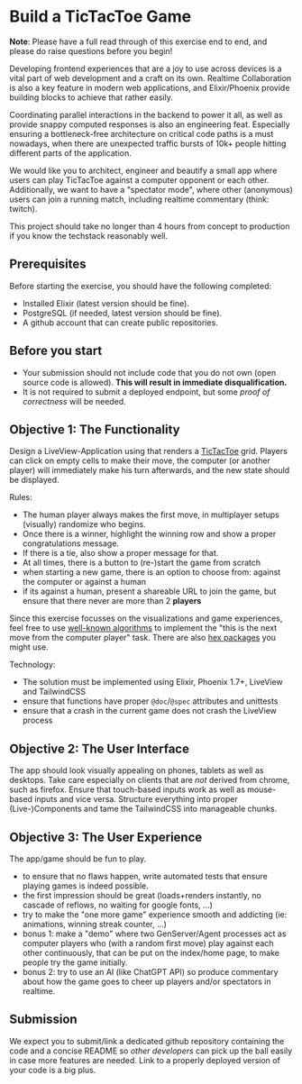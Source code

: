 # Build a TicTacToe Game

**Note**: Please have a full read through of this exercise end to end, and please do raise questions before you begin!

Developing frontend experiences that are a joy to use across devices
is a vital part of web development and a craft on its own. 
Realtime Collaboration is also a key feature in modern web applications, 
and Elixir/Phoenix provide building blocks to achieve that rather easily.

Coordinating parallel interactions in the backend to power it all, as well as
provide snappy computed responses is also an engineering feat. 
Especially ensuring a bottleneck-free architecture on critical code paths is
a must nowadays, when there are unexpected traffic bursts of 10k+ people hitting
different parts of the application.

We would like you to architect, engineer and beautify a small app where users can
play TicTacToe against a computer opponent or each other. Additionally, we want to 
have a "spectator mode", where other (anonymous) users can join a running match, 
including realtime commentary (think: twitch).

This project should take no longer than 4 hours from concept to production if you 
know the techstack reasonably well. 

## Prerequisites

Before starting the exercise, you should have the following completed:

- Installed Elixir (latest version should be fine).
- PostgreSQL (if needed, latest version should be fine).
- A github account that can create public repositories.

## Before you start

- Your submission should not include code that you do not own (open source code is allowed).
  **This will result in immediate disqualification.**
- It is not required to submit a deployed endpoint, but some _proof of correctness_
  will be needed.

## Objective 1: The Functionality

Design a LiveView-Application using that renders a
[TicTacToe](https://en.wikipedia.org/wiki/Tic-tac-toe) grid. Players can click on
empty cells to make their move, the computer (or another player)
will immediately make his turn afterwards, and the new state should be displayed.

Rules:

- The human player always makes the first move, in multiplayer setups (visually) randomize who begins.
- Once there is a winner, highlight the winning row and show a proper congratulations message.
- If there is a tie, also show a proper message for that.
- At all times, there is a button to (re-)start the game from scratch
- when starting a new game, there is an option to choose from: against the computer or against a human
- if its against a human, present a shareable URL to join the game, but ensure that there never are more than 2 **players**

Since this exercise focusses on the visualizations and game experiences, feel free
to use [well-known algorithms](https://www.freecodecamp.org/news/how-to-make-your-tic-tac-toe-game-unbeatable-by-using-the-minimax-algorithm-9d690bad4b37/)
to implement the "this is the next move from the computer player" task. There
are also [hex packages](https://hex.pm/packages?search=tic+tac+toe&sort=recent_downloads) you might use.

Technology:

- The solution must be implemented using Elixir, Phoenix 1.7+, LiveView and TailwindCSS
- ensure that functions have proper `@doc`/`@spec` attributes and unittests
- ensure that a crash in the current game does not crash the LiveView process

## Objective 2: The User Interface

The app should look visually appealing on phones, tablets as well as desktops.
Take care especially on clients that are _not_ derived from chrome, such as
firefox. Ensure that touch-based inputs work as well as mouse-based inputs and
vice versa. Structure everything into proper (Live-)Components and tame the
TailwindCSS into manageable chunks. 

## Objective 3: The User Experience

The app/game should be fun to play.

- to ensure that no flaws happen, write automated tests that ensure playing games is indeed possible.
- the first impression should be great (loads+renders instantly, no cascade of reflows, no waiting for google fonts, ...)
- try to make the "one more game" experience smooth and addicting (ie: animations, winning streak counter, ...)
- bonus 1: make a "demo" where two GenServer/Agent processes act as computer players who (with a random first move) 
  play against each other continuously, that can be put on the index/home page, to make people try the game initially.
- bonus 2: try to use an AI (like ChatGPT API) so produce commentary about how the game goes to cheer up players and/or spectators in realtime.

## Submission

We expect you to submit/link a dedicated github repository containing the
code and a concise README so _other developers_ can pick up the
ball easily in case more features are needed. Link to a properly deployed
version of your code is a big plus.